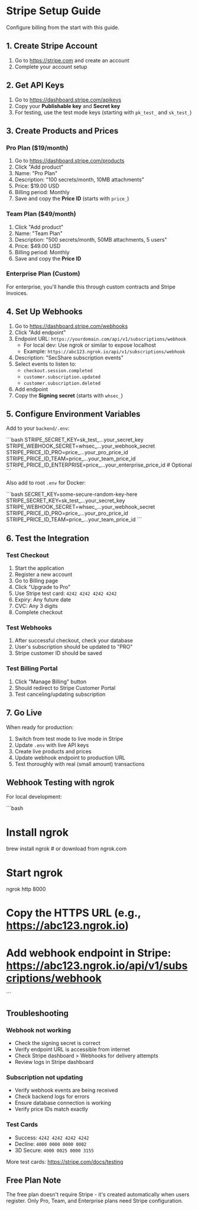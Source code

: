 # Stripe Setup Guide

Configure billing from the start with this guide.

## 1. Create Stripe Account

1. Go to https://stripe.com and create an account
2. Complete your account setup

## 2. Get API Keys

1. Go to https://dashboard.stripe.com/apikeys
2. Copy your **Publishable key** and **Secret key**
3. For testing, use the test mode keys (starting with `pk_test_` and `sk_test_`)

## 3. Create Products and Prices

### Pro Plan ($19/month)

1. Go to https://dashboard.stripe.com/products
2. Click "Add product"
3. Name: "Pro Plan"
4. Description: "100 secrets/month, 10MB attachments"
5. Price: $19.00 USD
6. Billing period: Monthly
7. Save and copy the **Price ID** (starts with `price_`)

### Team Plan ($49/month)

1. Click "Add product"
2. Name: "Team Plan"
3. Description: "500 secrets/month, 50MB attachments, 5 users"
4. Price: $49.00 USD
5. Billing period: Monthly
6. Save and copy the **Price ID**

### Enterprise Plan (Custom)

For enterprise, you'll handle this through custom contracts and Stripe Invoices.

## 4. Set Up Webhooks

1. Go to https://dashboard.stripe.com/webhooks
2. Click "Add endpoint"
3. Endpoint URL: `https://yourdomain.com/api/v1/subscriptions/webhook`
   - For local dev: Use ngrok or similar to expose localhost
   - Example: `https://abc123.ngrok.io/api/v1/subscriptions/webhook`
4. Description: "SecShare subscription events"
5. Select events to listen to:
   - `checkout.session.completed`
   - `customer.subscription.updated`
   - `customer.subscription.deleted`
6. Add endpoint
7. Copy the **Signing secret** (starts with `whsec_`)

## 5. Configure Environment Variables

Add to your `backend/.env`:

\`\`\`bash
STRIPE_SECRET_KEY=sk_test_...your_secret_key
STRIPE_WEBHOOK_SECRET=whsec_...your_webhook_secret
STRIPE_PRICE_ID_PRO=price_...your_pro_price_id
STRIPE_PRICE_ID_TEAM=price_...your_team_price_id
STRIPE_PRICE_ID_ENTERPRISE=price_...your_enterprise_price_id  # Optional
\`\`\`

Also add to root `.env` for Docker:

\`\`\`bash
SECRET_KEY=some-secure-random-key-here
STRIPE_SECRET_KEY=sk_test_...your_secret_key
STRIPE_WEBHOOK_SECRET=whsec_...your_webhook_secret
STRIPE_PRICE_ID_PRO=price_...your_pro_price_id
STRIPE_PRICE_ID_TEAM=price_...your_team_price_id
\`\`\`

## 6. Test the Integration

### Test Checkout

1. Start the application
2. Register a new account
3. Go to Billing page
4. Click "Upgrade to Pro"
5. Use Stripe test card: `4242 4242 4242 4242`
6. Expiry: Any future date
7. CVC: Any 3 digits
8. Complete checkout

### Test Webhooks

1. After successful checkout, check your database
2. User's subscription should be updated to "PRO"
3. Stripe customer ID should be saved

### Test Billing Portal

1. Click "Manage Billing" button
2. Should redirect to Stripe Customer Portal
3. Test canceling/updating subscription

## 7. Go Live

When ready for production:

1. Switch from test mode to live mode in Stripe
2. Update `.env` with live API keys
3. Create live products and prices
4. Update webhook endpoint to production URL
5. Test thoroughly with real (small amount) transactions

## Webhook Testing with ngrok

For local development:

\`\`\`bash
# Install ngrok
brew install ngrok  # or download from ngrok.com

# Start ngrok
ngrok http 8000

# Copy the HTTPS URL (e.g., https://abc123.ngrok.io)
# Add webhook endpoint in Stripe: https://abc123.ngrok.io/api/v1/subscriptions/webhook
\`\`\`

## Troubleshooting

### Webhook not working
- Check the signing secret is correct
- Verify endpoint URL is accessible from internet
- Check Stripe dashboard > Webhooks for delivery attempts
- Review logs in Stripe dashboard

### Subscription not updating
- Verify webhook events are being received
- Check backend logs for errors
- Ensure database connection is working
- Verify price IDs match exactly

### Test Cards

- Success: `4242 4242 4242 4242`
- Decline: `4000 0000 0000 0002`
- 3D Secure: `4000 0025 0000 3155`

More test cards: https://stripe.com/docs/testing

## Free Plan Note

The free plan doesn't require Stripe - it's created automatically when users register. Only Pro, Team, and Enterprise plans need Stripe configuration.
